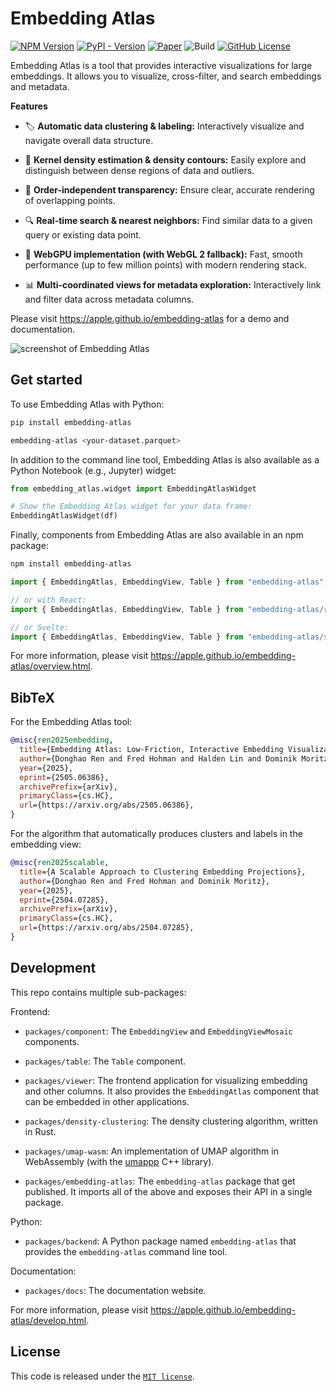 # Embedding Atlas

[![NPM Version](https://img.shields.io/npm/v/embedding-atlas)](https://www.npmjs.com/package/embedding-atlas)
[![PyPI - Version](https://img.shields.io/pypi/v/embedding-atlas)](https://pypi.org/project/embedding-atlas/)
[![Paper](https://img.shields.io/badge/paper-arXiv:2505.06386-b31b1b.svg)](https://arxiv.org/abs/2505.06386)
![Build](https://github.com/apple/embedding-atlas/actions/workflows/ci.yml/badge.svg)
[![GitHub License](https://img.shields.io/github/license/apple/embedding-atlas)](./LICENSE)

Embedding Atlas is a tool that provides interactive visualizations for large embeddings. It allows you to visualize, cross-filter, and search embeddings and metadata.

**Features**

- 🏷️ **Automatic data clustering & labeling:**
  Interactively visualize and navigate overall data structure.

- 🫧 **Kernel density estimation & density contours:**
  Easily explore and distinguish between dense regions of data and outliers.

- 🧊 **Order-independent transparency:**
  Ensure clear, accurate rendering of overlapping points.

- 🔍 **Real-time search & nearest neighbors:**
  Find similar data to a given query or existing data point.

- 🚀 **WebGPU implementation (with WebGL 2 fallback):**
  Fast, smooth performance (up to few million points) with modern rendering stack.

- 📊 **Multi-coordinated views for metadata exploration:**
  Interactively link and filter data across metadata columns.

Please visit <https://apple.github.io/embedding-atlas> for a demo and documentation.

<picture>
  <source media="(prefers-color-scheme: dark)" srcset="./packages/docs/assets/embedding-atlas-dark.png">
  <img alt="screenshot of Embedding Atlas" src="./packages/docs/assets/embedding-atlas-light.png">
</picture>

## Get started

To use Embedding Atlas with Python:

```bash
pip install embedding-atlas

embedding-atlas <your-dataset.parquet>
```

In addition to the command line tool, Embedding Atlas is also available as a Python Notebook (e.g., Jupyter) widget:

```python
from embedding_atlas.widget import EmbeddingAtlasWidget

# Show the Embedding Atlas widget for your data frame:
EmbeddingAtlasWidget(df)
```

Finally, components from Embedding Atlas are also available in an npm package:

```bash
npm install embedding-atlas
```

```js
import { EmbeddingAtlas, EmbeddingView, Table } from "embedding-atlas";

// or with React:
import { EmbeddingAtlas, EmbeddingView, Table } from "embedding-atlas/react";

// or Svelte:
import { EmbeddingAtlas, EmbeddingView, Table } from "embedding-atlas/svelte";
```

For more information, please visit <https://apple.github.io/embedding-atlas/overview.html>.

## BibTeX

For the Embedding Atlas tool:

```bibtex
@misc{ren2025embedding,
  title={Embedding Atlas: Low-Friction, Interactive Embedding Visualization},
  author={Donghao Ren and Fred Hohman and Halden Lin and Dominik Moritz},
  year={2025},
  eprint={2505.06386},
  archivePrefix={arXiv},
  primaryClass={cs.HC},
  url={https://arxiv.org/abs/2505.06386},
}
```

For the algorithm that automatically produces clusters and labels in the embedding view:

```bibtex
@misc{ren2025scalable,
  title={A Scalable Approach to Clustering Embedding Projections},
  author={Donghao Ren and Fred Hohman and Dominik Moritz},
  year={2025},
  eprint={2504.07285},
  archivePrefix={arXiv},
  primaryClass={cs.HC},
  url={https://arxiv.org/abs/2504.07285},
}
```

## Development

This repo contains multiple sub-packages:

Frontend:

- `packages/component`: The `EmbeddingView` and `EmbeddingViewMosaic` components.

- `packages/table`: The `Table` component.

- `packages/viewer`: The frontend application for visualizing embedding and other columns. It also provides the `EmbeddingAtlas` component that can be embedded in other applications.

- `packages/density-clustering`: The density clustering algorithm, written in Rust.

- `packages/umap-wasm`: An implementation of UMAP algorithm in WebAssembly (with the [umappp](https://github.com/libscran/umappp) C++ library).

- `packages/embedding-atlas`: The `embedding-atlas` package that get published. It imports all of the above and exposes their API in a single package.

Python:

- `packages/backend`: A Python package named `embedding-atlas` that provides the `embedding-atlas` command line tool.

Documentation:

- `packages/docs`: The documentation website.

For more information, please visit <https://apple.github.io/embedding-atlas/develop.html>.

## License

This code is released under the [`MIT license`](LICENSE).
